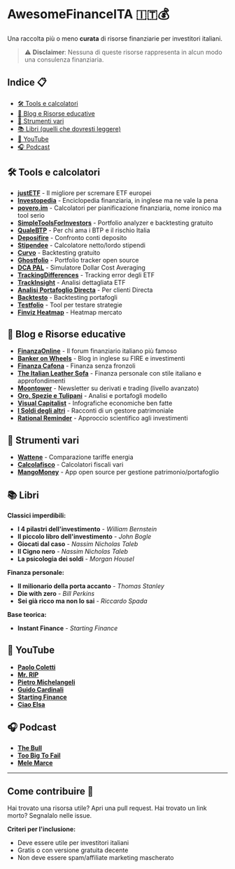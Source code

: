 # AwesomeFinanceITA 🇮🇹💰

Una raccolta più o meno **curata** di risorse finanziarie per investitori italiani.

> ⚠️ **Disclaimer**: Nessuna di queste risorse rappresenta in alcun modo una consulenza finanziaria.

## Indice 📋
- [🛠️ Tools e calcolatori](#-tools-e-calcolatori)
- [📰 Blog e Risorse educative](#-blog-e-risorse-educative)
- [🧮 Strumenti vari](#-strumenti-vari)
- [📚 Libri (quelli che dovresti leggere)](#-libri)
- [🎥 YouTube](#-youtube)
- [🎧 Podcast](#-podcast)

## 🛠️ Tools e calcolatori

- **[justETF](https://www.justetf.com/it/)** - Il migliore per scremare ETF europei
- **[Investopedia](https://www.investopedia.com/)** - Enciclopedia finanziaria, in inglese ma ne vale la pena
- **[povero.im](https://www.povero.im/)** - Calcolatori per pianificazione finanziaria, nome ironico ma tool serio
- **[SimpleToolsForInvestors](https://www.simpletoolsforinvestors.eu/index.shtml)** - Portfolio analyzer e backtesting gratuito
- **[QualeBTP](https://www.qualebtp.it/)** - Per chi ama i BTP e il rischio Italia
- **[Deposifire](https://deposifire.com/)** - Confronto conti deposito
- **[Stipendee](https://www.stipendee.it/)** - Calcolatore netto/lordo stipendi
- **[Curvo](https://curvo.eu/it)** - Backtesting gratuito
- **[Ghostfolio](https://ghostfol.io)** - Portfolio tracker open source
- **[DCA PAL](https://dcapal.com/)** - Simulatore Dollar Cost Averaging
- **[TrackingDifferences](https://www.trackingdifferences.com/)** - Tracking error degli ETF
- **[TrackInsight](https://www.trackinsight.com/)** - Analisi dettagliata ETF
- **[Analisi Portafoglio Directa](https://ilbonte.github.io/directa-analyzer/)** - Per clienti Directa
- **[Backtesto](https://backtes.to/)** - Backtesting portafogli
- **[Testfolio](https://testfol.io/)** - Tool per testare strategie
- **[Finviz Heatmap](https://finviz.com/map.ashx)** - Heatmap mercato

## 📰 Blog e Risorse educative

- **[FinanzaOnline](https://www.finanzaonline.com/)** - Il forum finanziario italiano più famoso
- **[Banker on Wheels](https://www.bankeronwheels.com/)** - Blog in inglese su FIRE e investimenti
- **[Finanza Cafona](https://finanzacafona.it/)** - Finanza senza fronzoli
- **[The Italian Leather Sofa](https://theitalianleathersofa.com/)** - Finanza personale con stile italiano e approfondimenti
- **[Moontower](https://moontower.substack.com/)** - Newsletter su derivati e trading (livello avanzato)
- **[Oro, Spezie e Tulipani](https://orospezietulipani.blogspot.com/)** - Analisi e portafogli modello
- **[Visual Capitalist](https://www.visualcapitalist.com/)** - Infografiche economiche ben fatte
- **[I Soldi degli altri](https://isoldideglialtri.com/)** - Racconti di un gestore patrimoniale
- **[Rational Reminder](https://rationalreminder.ca/)** - Approccio scientifico agli investimenti

## 🧮 Strumenti vari

- **[Wattene](https://wattene.it/)** - Comparazione tariffe energia
- **[Calcolafisco](https://www.calcolafisco.com/)** - Calcolatori fiscali vari
- **[MangoMoney](https://github.com/Stinocon/MangoMoney)** - App open source per gestione patrimonio/portafoglio

## 📚 Libri

**Classici imperdibili:**
- **I 4 pilastri dell'investimento** - *William Bernstein*
- **Il piccolo libro dell'investimento** - *John Bogle*
- **Giocati dal caso** - *Nassim Nicholas Taleb*
- **Il Cigno nero** - *Nassim Nicholas Taleb*
- **La psicologia dei soldi** - *Morgan Housel*

**Finanza personale:**
- **Il milionario della porta accanto** - *Thomas Stanley*
- **Die with zero** - *Bill Perkins*
- **Sei già ricco ma non lo sai** - *Riccardo Spada*

**Base teorica:**
- **Instant Finance** - *Starting Finance*

## 🎥 YouTube

- **[Paolo Coletti](https://www.youtube.com/@PaoloColetti)**
- **[Mr. RIP](https://www.youtube.com/@mr_rip)**
- **[Pietro Michelangeli](https://www.youtube.com/@PietroMichelangeli)**
- **[Guido Cardinali](https://www.youtube.com/@nanday_)**
- **[Starting Finance](https://www.youtube.com/@StartingFinance)**
- **[Ciao Elsa](https://www.youtube.com/@CiaoElsa)**

## 🎧 Podcast

- **[The Bull](https://open.spotify.com/show/2cQw8L6e7XXA90K1LpZekV)**
- **[Too Big To Fail](https://open.spotify.com/show/6beSNv77mWZ0oL9LdW3JLp)**
- **[Mele Marce](https://open.spotify.com/show/7czXJOvl7o3OqTQ95xEltS)**
---

## Come contribuire 🤝

Hai trovato una risorsa utile? Apri una pull request. Hai trovato un link morto? Segnalalo nelle issue. 

**Criteri per l'inclusione:**
- Deve essere utile per investitori italiani
- Gratis o con versione gratuita decente
- Non deve essere spam/affiliate marketing mascherato
